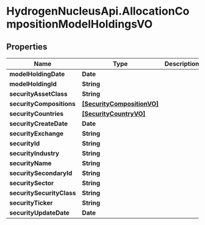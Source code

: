 # HydrogenNucleusApi.AllocationCompositionModelHoldingsVO

## Properties
Name | Type | Description | Notes
------------ | ------------- | ------------- | -------------
**modelHoldingDate** | **Date** |  | [optional] 
**modelHoldingId** | **String** |  | [optional] 
**securityAssetClass** | **String** |  | [optional] 
**securityCompositions** | [**[SecurityCompositionVO]**](SecurityCompositionVO.md) |  | [optional] 
**securityCountries** | [**[SecurityCountryVO]**](SecurityCountryVO.md) |  | [optional] 
**securityCreateDate** | **Date** |  | [optional] 
**securityExchange** | **String** |  | [optional] 
**securityId** | **String** |  | [optional] 
**securityIndustry** | **String** |  | [optional] 
**securityName** | **String** |  | [optional] 
**securitySecondaryId** | **String** |  | [optional] 
**securitySector** | **String** |  | [optional] 
**securitySecurityClass** | **String** |  | [optional] 
**securityTicker** | **String** |  | [optional] 
**securityUpdateDate** | **Date** |  | [optional] 


